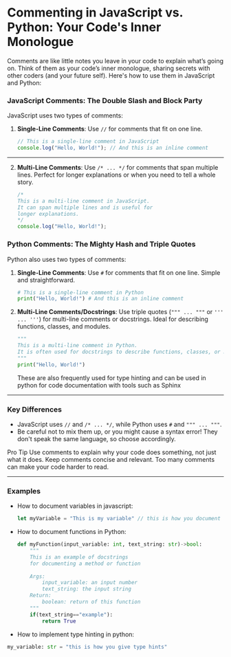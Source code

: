 # Commenting in JavaScript vs. Python: Your Code's Inner Monologue

Comments are like little notes you leave in your code to explain what’s going on. Think of them as your code’s inner monologue, sharing secrets with other coders (and your future self). Here's how to use them in JavaScript and Python:

### JavaScript Comments: The Double Slash and Block Party

JavaScript uses two types of comments:

1.  **Single-Line Comments**: Use `//` for comments that fit on one line.

    ```javascript
    // This is a single-line comment in JavaScript
    console.log("Hello, World!"); // And this is an inline comment
    ```

---

2.  **Multi-Line Comments**: Use `/* ... */` for comments that span multiple lines. Perfect for longer explanations or when you need to tell a whole story.

    ```javascript
    /*
    This is a multi-line comment in JavaScript.
    It can span multiple lines and is useful for
    longer explanations.
    */
    console.log("Hello, World!");
    ```

### Python Comments: The Mighty Hash and Triple Quotes

Python also uses two types of comments:

1.  **Single-Line Comments**: Use `#` for comments that fit on one line. Simple and straightforward.

    ```python
    # This is a single-line comment in Python
    print("Hello, World!") # And this is an inline comment
    ```

2.  **Multi-Line Comments/Docstrings**: Use triple quotes (`""" ... """` or `''' ... '''`) for multi-line comments or docstrings. Ideal for describing functions, classes, and modules.

    ```python
    """
    This is a multi-line comment in Python.
    It is often used for docstrings to describe functions, classes, or modules.
    """
    print("Hello, World!")
    ```
    These are also frequently used for type hinting and can be used in python for code documentation with tools such as Sphinx

---

### Key Differences

*   JavaScript uses `//` and `/* ... */`, while Python uses `#` and `""" ... """`.
*   Be careful not to mix them up, or you might cause a syntax error! They don't speak the same language, so choose accordingly.


Pro Tip
Use comments to explain why your code does something, not just what it does.
Keep comments concise and relevant. Too many comments can make your code harder to read.


---


### Examples
*   How to document variables in javascript:
    ```javascript
    let myVariable = "This is my variable" // this is how you document a line
    ```
*  How to document functions in Python:
    ```python
    def myFunction(input_variable: int, text_string: str)->bool:
        """
        This is an example of docstrings
        for documenting a method or function
        
        Args:
            input_variable: an input number
            text_string: the input string
        Return:
            boolean: return of this function
        """
        if(text_string=="example"):
            return True
    ```
* How to implement type hinting in python:
```python
my_variable: str = "this is how you give type hints"



